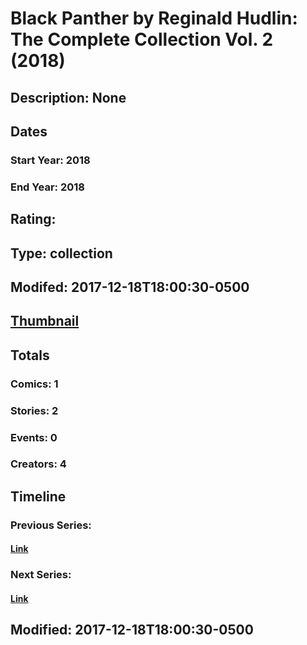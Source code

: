 # Black Panther by Reginald Hudlin: The Complete Collection Vol. 2 (2018)
## Description: None
## Dates
### Start Year: 2018
### End Year: 2018
## Rating: 
## Type: collection
## Modifed: 2017-12-18T18:00:30-0500
## [Thumbnail](http://i.annihil.us/u/prod/marvel/i/mg/b/40/image_not_available.jpg)
## Totals
### Comics: 1
### Stories: 2
### Events: 0
### Creators: 4
## Timeline
### Previous Series: 
#### [Link]()
### Next Series: 
#### [Link]()
## Modified: 2017-12-18T18:00:30-0500